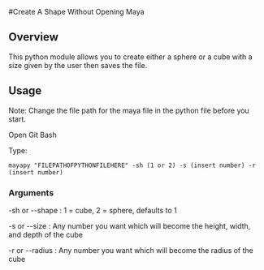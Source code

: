#Create A Shape Without Opening Maya
## Overview
This python module allows you to create either a sphere or a cube with a size given by the user then saves the file.

## Usage

Note: Change the file path for the maya file in the python file before you start.

Open Git Bash

Type:
```
mayapy "FILEPATHOFPYTHONFILEHERE" -sh (1 or 2) -s (insert number) -r (insert number)
```

### Arguments
-sh or --shape : 1 = cube, 2 = sphere, defaults to 1

-s or --size : Any number you want which will become the height, width, and depth of the cube

-r or --radius : Any number you want which will become the radius of the cube
